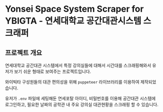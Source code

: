 # Yonsei Space System Scraper for YBIGTA - 연세대학교 공간대관시스템 스크래퍼

## 프로젝트 개요

연세대학교 공간대관 시스템에서 특정 강의실들에 대해서 시간대를 스크래핑해와서 유저가 보기 쉬운 형태로 보여주는 프로젝트입니다.

와이빅타 구성원들의 대관 편의성을 위해 `puppeteer` 라이브러리를 이용하여 제작되었습니다.

유저가 `.env` 파일에 세팅해둔 연세포탈 아이디, 비밀번호를 이용해 공간대관 시스템에 로그인하고, 필요한 날짜의 공학관 내 주요 강의실 대관현황을 스크래핑 할 수 있습니다.

